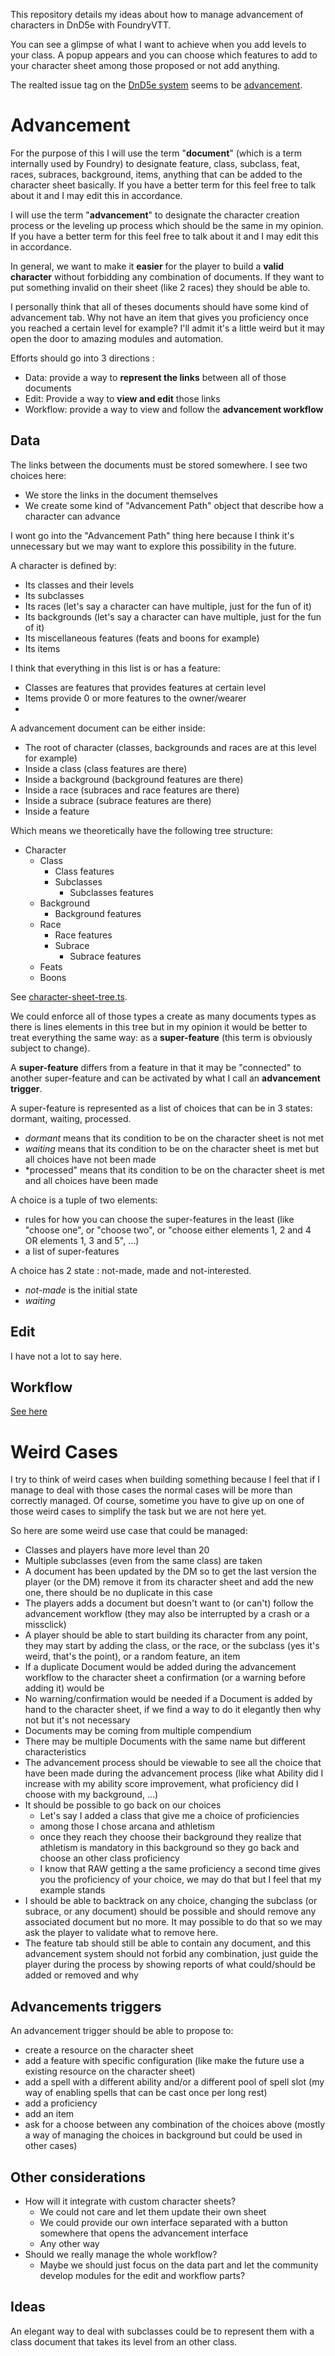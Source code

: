 This repository details my ideas about how to manage advancement of characters in DnD5e with FoundryVTT.

You can see a glimpse of what I want to achieve when you add levels to your class. A popup appears and you can choose which features to add to your character sheet among those proposed or not add anything.

The realted issue tag on the [DnD5e system](https://gitlab.com/foundrynet/dnd5e/) seems to be [advancement](https://gitlab.com/foundrynet/dnd5e/-/issues?label_name%5B%5D=Advancement).

# Advancement

For the purpose of this I will use the term "**document**" (which is a term internally used by Foundry) to designate feature, class, subclass, feat, races, subraces, background, items, anything that can be added to the character sheet basically. If you have a better term for this feel free to talk about it and I may edit this in accordance.

I will use the term "**advancement**" to designate the character creation process or the leveling up process which should be the same in my opinion. If you have a better term for this feel free to talk about it and I may edit this in accordance.

In general, we want to make it **easier** for the player to build a **valid character** without forbidding any combination of documents. If they want to put something invalid on their sheet (like 2 races) they should be able to.

I personally think that all of theses documents should have some kind of advancement tab. Why not have an item that gives you proficiency once you reached a certain level for example? I'll admit it's a little weird but it may open the door to amazing modules and automation.

Efforts should go into 3 directions :
- Data: provide a way to **represent the links** between all of those documents
- Edit: Provide a way to **view and edit** those links
- Workflow: provide a way to view and follow the **advancement workflow**

## Data

The links between the documents must be stored somewhere. I see two choices here:
- We store the links in the document themselves
- We create some kind of "Advancement Path" object that describe how a character can advance

I wont go into the "Advancement Path" thing here because I think it's unnecessary but we may want to explore this possibility in the future.

A character is defined by:
- Its classes and their levels
- Its subclasses
- Its races (let's say a character can have multiple, just for the fun of it)
- Its backgrounds (let's say a character can have multiple, just for the fun of it)
- Its miscellaneous features (feats and boons for example)
- Its items

I think that everything in this list is or has a feature:
- Classes are features that provides features at certain level
- Items provide 0 or more features to the owner/wearer
- 

A advancement document can be either inside:
- The root of character (classes, backgrounds and races are at this level for example)
- Inside a class (class features are there)
- Inside a background (background features are there)
- Inside a race (subraces and race features are there)
- Inside a subrace (subrace features are there)
- Inside a feature

Which means we theoretically have the following tree structure:
- Character
    - Class
        - Class features
        - Subclasses
            - Subclasses features
    - Background
        - Background features
    - Race
        - Race features
        - Subrace
            - Subrace features
    - Feats
    - Boons

See [character-sheet-tree.ts](./character-sheet-tree.ts).

We could enforce all of those types a create as many documents types as there is lines elements in this tree but in my opinion it would be better to treat everything the same way: as a **super-feature** (this term is obviously subject to change).

A **super-feature** differs from a feature in that it may be "connected" to another super-feature and can be activated by what I call an **advancement trigger**.

A super-feature is represented as a list of choices that can be in 3 states: dormant, waiting, processed.
- *dormant* means that its condition to be on the character sheet is not met
- *waiting* means that its condition to be on the character sheet is met but all choices have not been made
- *processed" means that its condition to be on the character sheet is met and all choices have been made

A choice is a tuple of two elements:
- rules for how you can choose the super-features in the least (like "choose one", or "choose two", or "choose either elements 1, 2 and 4 OR elements 1, 3 and 5", ...)
- a list of super-features

A choice has 2 state : not-made, made and not-interested.
- *not-made* is the initial state
- *waiting* 

## Edit

I have not a lot to say here.

## Workflow

[See here](https://htmlpreview.github.io/?https://github.com/playest/fvtt-advancement-workflow/blob/main/advancement.html)

# Weird Cases

I try to think of weird cases when building something because I feel that if I manage to deal with those cases the normal cases will be more than correctly managed. Of course, sometime you have to give up on one of those weird cases to simplify the task but we are not here yet.

So here are some weird use case that could be managed:
- Classes and players have more level than 20
- Multiple subclasses (even from the same class) are taken
- A document has been updated by the DM so to get the last version the player (or the DM) remove it from its character sheet and add the new one, there should be no duplicate in this case
- The players adds a document but doesn't want to (or can't) follow the advancement workflow (they may also be interrupted by a crash or a missclick)
- A player should be able to start building its character from any point, they may start by adding the class, or the race, or the subclass (yes it's weird, that's the point), or a random feature, an item
- If a duplicate Document would be added during the advancement workflow to the character sheet a confirmation (or a warning before adding it) would be
- No warning/confirmation would be needed if a Document is added by hand to the character sheet, if we find a way to do it elegantly then why not but it's not necessary
- Documents may be coming from multiple compendium
- There may be multiple Documents with the same name but different characteristics
- The advancement process should be viewable to see all the choice that have been made during the advancement process (like what Ability did I increase with my ability score improvement, what proficiency did I choose with my background, ...)
- It should be possible to go back on our choices
    - Let's say I added a class that give me a choice of proficiencies
    - among those I chose arcana and athletism
    - once they reach they choose their background they realize that athletism is mandatory in this background so they go back and choose an other class proficiency
    - I know that RAW getting a the same proficiency a second time gives you the proficiency of your choice, we may do that but I feel that my example stands
- I should be able to backtrack on any choice, changing the subclass (or subrace, or any document) should be possible and should remove any associated document but no more. It may possible to do that so we may ask the player to validate what to remove here.
- The feature tab should still be able to contain any document, and this advancement system should not forbid any combination, just guide the player during the process by showing reports of what could/should be added or removed and why

## Advancements triggers

An advancement trigger should be able to propose to:
- create a resource on the character sheet
- add a feature with specific configuration (like make the future use a existing resource on the character sheet)
- add a spell with a different ability and/or a different pool of spell slot (my way of enabling spells that can be cast once per long rest)
- add a proficiency
- add an item
- ask for a choose between any combination of the choices above (mostly a way of managing the choices in background but could be used in other cases)

## Other considerations

- How will it integrate with custom character sheets?
    - We could not care and let them update their own sheet
    - We could provide our own interface separated with a button somewhere that opens the advancement interface
    - Any other way
- Should we really manage the whole workflow?
    - Maybe we should just focus on the data part and let the community develop modules for the edit and workflow parts?

## Ideas

An elegant way to deal with subclasses could be to represent them with a class document that takes its level from an other class.